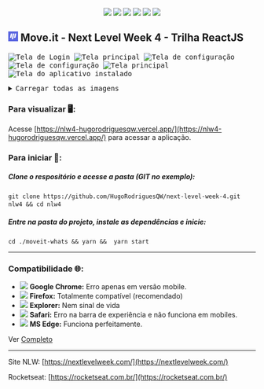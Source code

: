 <p align="center">
<img src="https://therealsujitk-vercel-badge.vercel.app/?app=nlw4-hugorodriguesqw" />
<img src="https://img.shields.io/badge/contributions-welcome-brightgreen" >
<img src="https://img.shields.io/github/languages/count/hugorodriguesqw/next-level-week-4">
<img src="https://img.shields.io/github/languages/top/hugorodriguesqw/next-level-week-4">
<img src="https://img.shields.io/github/repo-size/HugoRodriguesQW/next-level-week-4">
<img src="https://img.shields.io/github/last-commit/HugoRodriguesQW/next-level-week-4">
</p>

## <span><img src="https://github.com/HugoRodriguesQW/next-level-week-4/blob/main/moveit-whats/public/favicon.png" width="20px" /></span> Move.it - Next Level Week 4 - Trilha ReactJS


<kbd>
  <img  title="Tela de Login" src="https://i.ibb.co/7kBn6Pd/Screenshot-2021-03-04-logon-Move-It.png" width="32%" />
  <img  title="Tela principal" src="https://i.ibb.co/Z2ttktt/2021-03-02-212819-1366x768-scrot.png" width="32%" />
  <img  title="Tela de configuração" src="https://i.ibb.co/k5QWCjt/Screenshot-2021-03-04-account-Move-It.png" width="32%" />
  <img  title="Tela de configuração" src="https://user-images.githubusercontent.com/71078903/110975305-7b5cba00-8357-11eb-9267-d53d6c781e81.png" width="32%" >
  <img  title="Tela principal" src="https://user-images.githubusercontent.com/71078903/110975321-80216e00-8357-11eb-8c57-e52ecfa7f2dc.png" width="32%" >
  <img  title="Tela do aplicativo instalado" src="https://user-images.githubusercontent.com/71078903/113226263-402b1800-927f-11eb-8cdd-bc2bc5cb2eca.png" width="32%" >

  <p></p>
  <details>
  <summary>Carregar todas as imagens</summary>
  <img  title="Tela de configuração" src="https://user-images.githubusercontent.com/71078903/110976684-1904b900-8359-11eb-8579-ce694cf16408.png"  width="16%" >
  <img  title="Tela principal" src="https://user-images.githubusercontent.com/71078903/110976750-3174d380-8359-11eb-9ee2-2a5f84878d26.png" width="16%" >
  </details>
 </kbd>
 
 
 ### Para visualizar 🖥️:
 Acesse [https://nlw4-hugorodriguesqw.vercel.app/](https://nlw4-hugorodriguesqw.vercel.app/) para acessar a aplicação.

 
 ### Para iniciar 🚀:
 ##### Clone o respositório e acesse a pasta (GIT no exemplo):
 ```shell 
 git clone https://github.com/HugoRodriguesQW/next-level-week-4.git nlw4 && cd nlw4
 ```
 ##### Entre na pasta do projeto, instale as dependências e inicie:
 ```shell 
 cd ./moveit-whats && yarn &&  yarn start
 ```

---
### Compatibilidade 🌐:
- <img src="https://via.placeholder.com/15/ffaa00/000000?text=+" width="1.1%" > **Google Chrome:** Erro apenas em versão mobile.
- <img src="https://via.placeholder.com/15/15ff00/000000?text=+" width="1.1%" > **Firefox:** Totalmente compatível (recomendado)
- <img src="https://via.placeholder.com/15/ff0c00/000000?text=+" width="1.1%" > **Explorer:** Nem sinal de vida
- <img src="https://via.placeholder.com/15/ffaa00/000000?text=+" width="1.1%" > **Safari:** Erro na barra de experiência e não funciona em mobiles.
- <img src="https://via.placeholder.com/15/15ff00/000000?text=+" width="1.1%" > **MS Edge:** Funciona perfeitamente.

Ver [Completo](https://github.com/HugoRodriguesQW/next-level-week-4/issues/5#issue-826689482)

---

Site NLW: [https://nextlevelweek.com/](https://nextlevelweek.com/)

Rocketseat: [https://rocketseat.com.br/](https://rocketseat.com.br/)
